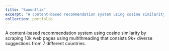 ```yaml
---
title: "Swoonflix"
excerpt: "A content-based recommendation system using cosine similarity by scraping 10k web pages using multithreading that consists 9k+ diverse suggestions from 7 different countries.<br/><a href="https://raj-chinagundi-swoonflix-app-o9hyye.streamlit.app/"><img src='/images/500x300.png'></a>"
collection: portfolio
---
```


A content-based recommendation system using cosine similarity by scraping 10k web pages using multithreading that consists 9k+ diverse suggestions from 7 different countries.